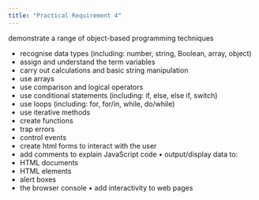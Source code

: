 ```yaml
---
title: "Practical Requirement 4"
---
```

 demonstrate a range of object-based programming techniques
- recognise data types (including: number, string, Boolean, array, object)
- assign and understand the term variables
- carry out calculations and basic string manipulation
- use arrays
- use comparison and logical operators
- use conditional statements (including: if, else, else if, switch)
- use loops (including: for, for/in, while, do/while)
- use iterative methods
- create functions
- trap errors
- control events
- create html forms to interact with the user
- add comments to explain JavaScript code
• output/display data to:
- HTML documents
- HTML elements
- alert boxes
- the browser console
• add interactivity to web pages